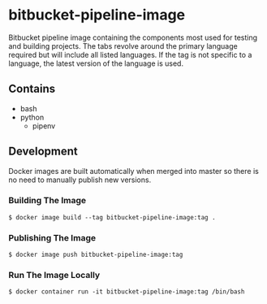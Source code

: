 # bitbucket-pipeline-image

Bitbucket pipeline image containing the components most used for testing and building projects. The tabs revolve around the primary language required but will include all listed languages. If the tag is not specific to a language, the latest version of the language is used.


## Contains

- bash
- python
  - pipenv


## Development

Docker images are built automatically when merged into master so there is no need to manually publish new versions.

### Building The Image

```shell
$ docker image build --tag bitbucket-pipeline-image:tag .
```

### Publishing The Image

```shell
$ docker image push bitbucket-pipeline-image:tag
```

### Run The Image Locally

```shell
$ docker container run -it bitbucket-pipeline-image:tag /bin/bash
```
